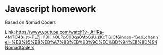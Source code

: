 # Javascript homework

Based on Nomad Coders

Link: https://www.youtube.com/watch?v=JtHRa-4MTG4&list=PL7jH19IHhOLPp990qs8MbSsUlzKcTKuCf&index=1&ab_channel=%EB%85%B8%EB%A7%88%EB%93%9C%EC%BD%94%EB%8D%94NomadCoders
